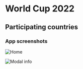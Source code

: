 # World Cup 2022

## Participating countries

### App screenshots

![Home]('/assets/home.png')

![Modal info]('/assets/modal-info.png')